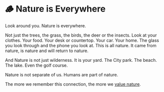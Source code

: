 # 🪵 Nature is Everywhere

Look around you.  Nature is everywhere. &#x20;

Not just the trees, the grass, the birds, the deer or the insects.  Look at your clothes.  Your food.  Your desk or countertop.  Your car.  Your home.  The glass you look through and the phone you look at.  This is all nature.  It came from nature, is nature and will return to nature.

And Nature is not just wilderness.  It is your yard.  The City park.  The beach.  The lake.  Even the golf course.&#x20;

Nature is not separate of us.  Humans are part of nature.

The more we remember this connection, the more we [value nature](../../how/revenue-models/natural-capital/).
